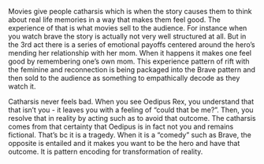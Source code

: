 Movies give people catharsis which is when the story causes them to think about real life memories in a way that makes them feel good. The experience of that is what movies sell to the audience. For instance when you watch brave the story is actually not very well structured at all. But in the 3rd act there is a series of emotional payoffs centered around the hero’s mending her relationship with her mom. When it happens it makes one feel good by remembering one’s own mom. This experience pattern of rift with the feminine and reconnection is being packaged into the Brave pattern and then sold to the audience as something to empathically decode as they watch it.

Catharsis never feels bad. When you see Oedipus Rex, you understand that that isn’t you - it leaves you with a feeling of “could that be me?”. Then, you resolve that in reality by acting such as to avoid that outcome. The catharsis comes from that certainty that Oedipus is in fact not you and remains fictional. That’s bc it is a tragedy. When it is a “comedy” such as Brave, the opposite is entailed and it makes you want to be the hero and have that outcome. It is pattern encoding for transformation of reality. 
